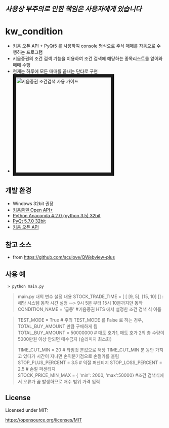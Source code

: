 ## *사용상 부주의로 인한 책임은 사용자에게 있습니다*
# kw_condition
 - 키움 오픈 API + PyQt5 를 사용하여 console 형식으로 주식 매매를 자동으로 수행하는 프로그램
 - 키움증권의 조건 검색 기능을 이용하여 조건 검색에 해당하는 종목리스트를 얻어와 매매 수행
 - 현재는 하루에 모든 매매를 끝내는 단타로 구현
 - <a href="https://www.youtube.com/watch?v=QnnO4kIj51c" target="_blank"><img src="http://img.youtube.com/vi/YOUTUBE_VIDEO_ID_HERE/0.jpg" 
alt="키움증권 조건검색 사용 가이드" width="300" height="" border="10" /></a>

## 개발 환경  
 - Windows 32bit 권장
 - [키움증권 Open API+](https://www1.kiwoom.com/nkw.templateFrameSet.do?m=m1408000000)
 - [Python Anaconda 4.2.0 (python 3.5) 32bit](https://www.continuum.io/downloads#windows)
 - [PyQt 5.7.0 32bit](https://www.riverbankcomputing.com/software/pyqt/download5)
 - [키움 오픈 API](https://download.kiwoom.com/web/openapi/kiwoom_openapi_plus_devguide_ver_1.1.pdf)

## 참고 소스 
 - from https://github.com/sculove/QWebview-plus

## 사용 예
~~~~
 > python main.py 
~~~~

> main.py 내의  변수 설정 내용 
STOCK_TRADE_TIME = [ [ [9, 5], [15, 10] ]] 
:  해당 시스템 동작 시간 설정 -->  9시 5분 부터 15시 10분까지만 동작
> CONDITION_NAME = '급등' #키움증권 HTS 에서 설정한 조건 검색 식 이름

> TEST_MODE = True    # 주의 TEST_MODE 를 False 로 하는 경우, TOTAL_BUY_AMOUNT 만큼 구매하게 됨  
> TOTAL_BUY_AMOUNT = 50000000 #  매도 호가1, 매도 호가 2의 총 수량이 5000만원 이상 안되면 매수금지  (슬리피지 최소화)
>
> TIME_CUT_MIN = 20 # 타임컷 분값으로 해당 TIME_CUT_MIN 분 동안 가지고 있다가 시간이 지나면 손익분기점으로 손절가를 올림 
> STOP_PLUS_PERCENT = 3.5 # 익절 퍼센티지 
> STOP_LOSS_PERCENT = 2.5 # 손절 퍼센티지  
> STOCK_PRICE_MIN_MAX = { 'min': 2000, 'max':50000} #조건 검색식에서 오류가 끔 발생하므로 매수 범위 가격 입력


## License
Licensed under MIT:

https://opensource.org/licenses/MIT
